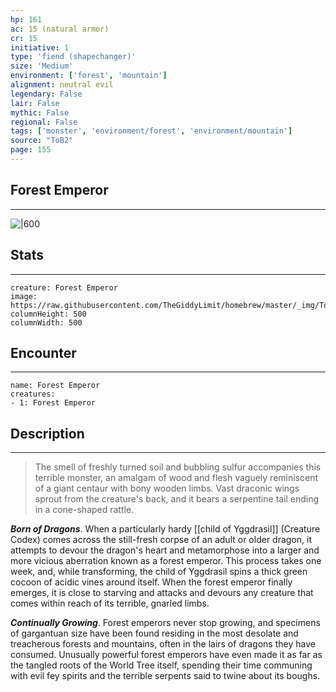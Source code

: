 ```yaml
---
hp: 161
ac: 15 (natural armor)
cr: 15
initiative: 1
type: 'fiend (shapechanger)'    
size: 'Medium'
environment: ['forest', 'mountain']
alignment: neutral evil
legendary: False
lair: False
mythic: False
regional: False
tags: ['monster', 'environment/forest', 'environment/mountain']
source: "ToB2"
page: 155
---
```


## Forest Emperor
---

![|600](https://raw.githubusercontent.com/TheGiddyLimit/homebrew/master/_img/ToB2/creature/Forest%20Emperor.webp)

## Stats
---

```statblock
creature: Forest Emperor
image: https://raw.githubusercontent.com/TheGiddyLimit/homebrew/master/_img/ToB2/creature/token/Forest%20Emperor%20%28Token%29.png
columnHeight: 500
columnWidth: 500
```

## Encounter
---

```encounter-table
name: Forest Emperor
creatures:
- 1: Forest Emperor
```

## Description
---
>The smell of freshly turned soil and bubbling sulfur accompanies this terrible monster, an amalgam of wood and flesh vaguely reminiscent of a giant centaur with bony wooden limbs. Vast draconic wings sprout from the creature's back, and it bears a serpentine tail ending in a cone-shaped rattle.

**_Born of Dragons_**. When a particularly hardy [[child of Yggdrasil]] (Creature Codex) comes across the still-fresh corpse of an adult or older dragon, it attempts to devour the dragon's heart and metamorphose into a larger and more vicious aberration known as a forest emperor. This process takes one week, and, while transforming, the child of Yggdrasil spins a thick green cocoon of acidic vines around itself. When the forest emperor finally emerges, it is close to starving and attacks and devours any creature that comes within reach of its terrible, gnarled limbs.

**_Continually Growing_**. Forest emperors never stop growing, and specimens of gargantuan size have been found residing in the most desolate and treacherous forests and mountains, often in the lairs of dragons they have consumed. Unusually powerful forest emperors have even made it as far as the tangled roots of the World Tree itself, spending their time communing with evil fey spirits and the terrible serpents said to twine about its boughs.






